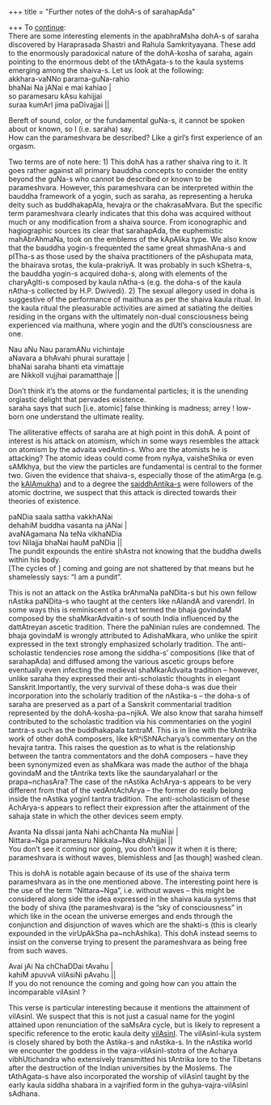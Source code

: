 +++
title = "Further notes of the dohA-s of sarahapAda"

+++
To
[continue](https://manasataramgini.wordpress.com/2008/11/22/some-doha-s-of-mahabrahmana-sarahapada/):  
There are some interesting elements in the apabhraMsha dohA-s of saraha
discovered by Haraprasada Shastri and Rahula Samkrityayana. These add to
the enormously paradoxical nature of the dohA-kosha of saraha, again
pointing to the enormous debt of the tAthAgata-s to the kaula systems
emerging among the shaiva-s. Let us look at the following:  
akkhara-vaNNo parama-guNa-rahio  
bhaNai Na jANai e mai kahiao |  
so paramesaru kAsu kahijjai  
suraa kumArI jima paDivajjai ||

Bereft of sound, color, or the fundamental guNa-s, it cannot be spoken
about or known, so I (i.e. saraha) say.  
How can the parameshvara be described? Like a girl’s first experience of
an orgasm.

Two terms are of note here: 1) This dohA has a rather shaiva ring to it.
It goes rather against all primary bauddha concepts to consider the
entity beyond the guNa-s who cannot be described or known to be
parameshvara. However, this parameshvara can be interpreted within the
bauddha framework of a yogin, such as saraha, as representing a heruka
deity such as buddhakapAla, hevajra or the chakrasaMvara. But the
specific term parameshvara clearly indicates that this doha was acquired
without much or any modification from a shaiva source. From iconographic
and hagiographic sources its clear that sarahapAda, the euphemistic
mahAbrAhmaNa, took on the emblems of the kApAlika type. We also know
that the bauddha yogin-s frequented the same great shmashAna-s and
pITha-s as those used by the shaiva practitioners of the pAshupata mata,
the bhairava srotas, the kula-prakriyA. It was probably in such
kShetra-s, the bauddha yogin-s acquired doha-s, along with elements of
the charyAgIti-s composed by kaula nAtha-s (e.g. the doha-s of the kaula
nAtha-s collected by H.P. Dwivedi). 2) The sexual allegory used in doha
is suggestive of the performance of maithuna as per the shaiva kaula
ritual. In the kaula ritual the pleasurable activities are aimed at
satiating the deities residing in the organs with the ultimately
non-dual consciousness being experienced via maithuna, where yogin and
the dUtI’s consciousness are one.

Nau aNu Nau paramANu vichintaje  
aNavara a bhAvahi phurai surattaje |  
bhaNai saraha bhanti eta vimattaje  
are NikkolI vujjhai paramatthaje ||

Don’t think it’s the atoms or the fundamental particles; it is the
unending orgiastic delight that pervades existence.  
saraha says that such \[i.e. atomic\] false thinking is madness; arrey
\! low-born one understand the ultimate reality.

The alliterative effects of saraha are at high point in this dohA. A
point of interest is his attack on atomism, which in some ways resembles
the attack on atomism by the advaita vedAntin-s. Who are the atomists he
is attacking? The atomic ideas could come from nyAya, vaisheShika or
even sAMkhya, but the view the particles are fundamental is central to
the former two. Given the evidence that shaiva-s, especially those of
the atimArga (e.g. the
[kAlAmukha](https://manasataramgini.wordpress.com/2005/03/23/kalamukhas-ii/))
and to a degree the
[saiddhAntika-s](https://manasataramgini.wordpress.com/2008/08/02/a-pashupata-inscription-and-some-thought-on-the-history-of-nyaya-vaisheshika/)
were followers of the atomic doctrine, we suspect that this attack is
directed towards their theories of existence.

paNDia saala sattha vakkhANai  
dehahiM buddha vasanta na jANai |  
avaNAgamana Na teNa vikhaNDia  
tovi Nilajja bhaNai hauM paNDia ||  
The pundit expounds the entire shAstra not knowing that the buddha
dwells within his body.  
\[The cycles of \] coming and going are not shattered by that means but
he shamelessly says: “I am a pundit”.

This is not an attack on the Astika brAhmaNa paNDita-s but his own
fellow nAstika paNDita-s who taught at the centers like nAlandA and
varendrI. In some ways this is reminiscent of a text termed the bhaja
govindaM composed by the shaMkarAdvaitin-s of south India influenced by
the dattAtreyan ascetic tradition. There the paNinian rules are
condemned. The bhaja govindaM is wrongly attributed to AdishaMkara, who
unlike the spirit expressed in the text strongly emphasized scholarly
tradition. The anti-scholastic tendencies rose among the siddha-s’
compositions (like that of sarahapAda) and diffused among the various
ascetic groups before eventually even infecting the medieval
shaMkarAdvaita tradition – however, unlike saraha they expressed their
anti-scholastic thoughts in elegant Sanskrit.Importantly, the very
survival of these doha-s was due their incorporation into the scholarly
tradition of the nAstika-s – the doha-s of saraha are preserved as a
part of a Sanskrit commentarial tradition represented by the
dohA-kosha-pa\~njikA. We also know that saraha himself contributed to
the scholastic tradition via his commentaries on the yoginI tantra-s
such as the buddhakapala tantraM. This is in line with the tAntrika work
of other dohA composers, like kR^iShNAcharya’s commentary on the hevajra
tantra. This raises the question as to what is the relationship between
the tantra commentators and the dohA composers – have they been
synonymized even as shaMkara was made the author of the bhaja govindaM
and the tAntrika texts like the saundaryalaharI or the prapa\~nchasAra?
The case of the nAstika AchArya-s appears to be very different from that
of the vedAntAchArya – the former do really belong inside the nAstika
yoginI tantra tradition. The anti-scholasticism of these AchArya-s
appears to reflect their expression after the attainment of the sahaja
state in which the other devices seem empty.

Avanta Na dIssai janta Nahi achChanta Na muNiai |  
Nittara\~Nga paramesuru Nikkala\~Nka dhAhijjai ||  
You don’t see it coming nor going, you don’t know it when it is there;  
parameshvara is without waves, blemishless and \[as though\] washed
clean.

This is dohA is notable again because of its use of the shaiva term
parameshvara as in the one mentioned above. The interesting point here
is the use of the term “Nittara\~Nga”, i.e. without waves – this might
be considered along side the idea expressed in the shaiva kaula systems
that the body of shiva (the parameshvara) is the “sky of consciousness”
in which like in the ocean the universe emerges and ends through the
conjunction and disjunction of waves which are the shakti-s (this is
clearly expounded in the virUpAkSha pa\~nchAshika). This dohA instead
seems to insist on the converse trying to present the parameshvara as
being free from such waves.

Avai jAi Na chChaDDai tAvahu |  
kahiM apuvvA vilAsiNi pAvahu ||  
If you do not renounce the coming and going how can you attain the
incomparable vilAsinI ?

This verse is particular interesting because it mentions the attainment
of vilAsinI. We suspect that this is not just a casual name for the
yoginI attained upon renunciation of the saMsAra cycle, but is likely to
represent a specific reference to the erotic kaula deity
[vilAsinI](https://manasataramgini.wordpress.com/2008/05/25/upasana-of-the-1112-vilasini-s/).
The vilAsinI-kula system is closely shared by both the Astika-s and
nAstika-s. In the nAstika world we encounter the goddess in the
vajra-vilAsinI-stotra of the Acharya vibhUtichandra who extensively
transmitted his tAntrika lore to the Tibetans after the destruction of
the Indian universities by the Moslems. The tAthAgata-s have also
incorporated the worship of vilAsinI taught by the early kaula siddha
shabara in a vajrified form in the guhya-vajra-vilAsinI sAdhana.
